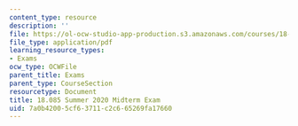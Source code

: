 ```yaml
---
content_type: resource
description: ''
file: https://ol-ocw-studio-app-production.s3.amazonaws.com/courses/18-085-computational-science-and-engineering-i-summer-2020/7a0b42005cf63711c2c665269fa17660_MIT18_085Summer20_midterm.pdf
file_type: application/pdf
learning_resource_types:
- Exams
ocw_type: OCWFile
parent_title: Exams
parent_type: CourseSection
resourcetype: Document
title: 18.085 Summer 2020 Midterm Exam
uid: 7a0b4200-5cf6-3711-c2c6-65269fa17660
---
```

